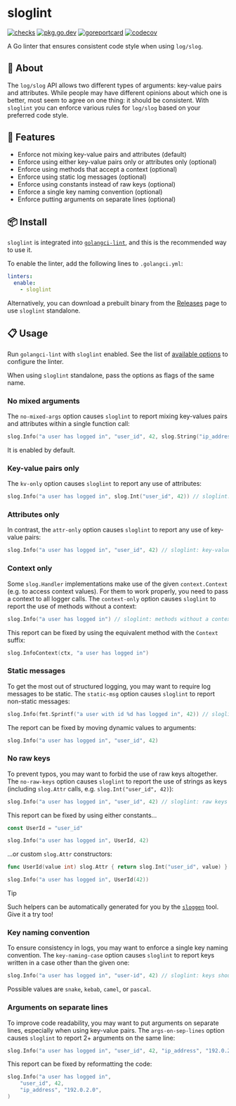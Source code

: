 # sloglint

[![checks](https://github.com/go-simpler/sloglint/actions/workflows/checks.yml/badge.svg)](https://github.com/go-simpler/sloglint/actions/workflows/checks.yml)
[![pkg.go.dev](https://pkg.go.dev/badge/github.com/ifooth/sloglint/sloglint.svg)](https://pkg.go.dev/github.com/ifooth/sloglint/sloglint)
[![goreportcard](https://goreportcard.com/badge/github.com/ifooth/sloglint/sloglint)](https://goreportcard.com/report/github.com/ifooth/sloglint/sloglint)
[![codecov](https://codecov.io/gh/go-simpler/sloglint/branch/main/graph/badge.svg)](https://codecov.io/gh/go-simpler/sloglint)

A Go linter that ensures consistent code style when using `log/slog`.

## 📌 About

The `log/slog` API allows two different types of arguments: key-value pairs and attributes.
While people may have different opinions about which one is better, most seem to agree on one thing: it should be consistent.
With `sloglint` you can enforce various rules for `log/slog` based on your preferred code style.

## 🚀 Features

* Enforce not mixing key-value pairs and attributes (default)
* Enforce using either key-value pairs only or attributes only (optional)
* Enforce using methods that accept a context (optional)
* Enforce using static log messages (optional)
* Enforce using constants instead of raw keys (optional)
* Enforce a single key naming convention (optional)
* Enforce putting arguments on separate lines (optional)

## 📦 Install

`sloglint` is integrated into [`golangci-lint`][1], and this is the recommended way to use it.

To enable the linter, add the following lines to `.golangci.yml`:

```yaml
linters:
  enable:
    - sloglint
```

Alternatively, you can download a prebuilt binary from the [Releases][2] page to use `sloglint` standalone.

## 📋 Usage

Run `golangci-lint` with `sloglint` enabled.
See the list of [available options][3] to configure the linter.

When using `sloglint` standalone, pass the options as flags of the same name.

### No mixed arguments

The `no-mixed-args` option causes `sloglint` to report mixing key-values pairs and attributes within a single function call:

```go
slog.Info("a user has logged in", "user_id", 42, slog.String("ip_address", "192.0.2.0")) // sloglint: key-value pairs and attributes should not be mixed
```

It is enabled by default.

### Key-value pairs only

The `kv-only` option causes `sloglint` to report any use of attributes:

```go
slog.Info("a user has logged in", slog.Int("user_id", 42)) // sloglint: attributes should not be used
```

### Attributes only

In contrast, the `attr-only` option causes `sloglint` to report any use of key-value pairs:

```go
slog.Info("a user has logged in", "user_id", 42) // sloglint: key-value pairs should not be used
```

### Context only

Some `slog.Handler` implementations make use of the given `context.Context` (e.g. to access context values).
For them to work properly, you need to pass a context to all logger calls.
The `context-only` option causes `sloglint` to report the use of methods without a context:

```go
slog.Info("a user has logged in") // sloglint: methods without a context should not be used
```

This report can be fixed by using the equivalent method with the `Context` suffix:

```go
slog.InfoContext(ctx, "a user has logged in")
```

### Static messages

To get the most out of structured logging, you may want to require log messages to be static.
The `static-msg` option causes `sloglint` to report non-static messages:

```go
slog.Info(fmt.Sprintf("a user with id %d has logged in", 42)) // sloglint: message should be a string literal or a constant
```

The report can be fixed by moving dynamic values to arguments:

```go
slog.Info("a user has logged in", "user_id", 42)
```

### No raw keys

To prevent typos, you may want to forbid the use of raw keys altogether.
The `no-raw-keys` option causes `sloglint` to report the use of strings as keys
(including `slog.Attr` calls, e.g. `slog.Int("user_id", 42)`):

```go
slog.Info("a user has logged in", "user_id", 42) // sloglint: raw keys should not be used
```

This report can be fixed by using either constants...

```go
const UserId = "user_id"

slog.Info("a user has logged in", UserId, 42)
```

...or custom `slog.Attr` constructors:

```go
func UserId(value int) slog.Attr { return slog.Int("user_id", value) }

slog.Info("a user has logged in", UserId(42))
```

> [!TIP]
> Such helpers can be automatically generated for you by the [`sloggen`][4] tool. Give it a try too!

### Key naming convention

To ensure consistency in logs, you may want to enforce a single key naming convention.
The `key-naming-case` option causes `sloglint` to report keys written in a case other than the given one:

```go
slog.Info("a user has logged in", "user-id", 42) // sloglint: keys should be written in snake_case
```

Possible values are `snake`, `kebab`, `camel`, or `pascal`.

### Arguments on separate lines

To improve code readability, you may want to put arguments on separate lines, especially when using key-value pairs.
The `args-on-sep-lines` option causes `sloglint` to report 2+ arguments on the same line:

```go
slog.Info("a user has logged in", "user_id", 42, "ip_address", "192.0.2.0") // sloglint: arguments should be put on separate lines
```

This report can be fixed by reformatting the code:

```go
slog.Info("a user has logged in",
    "user_id", 42,
    "ip_address", "192.0.2.0",
)
```

[1]: https://golangci-lint.run
[2]: https://github.com/go-simpler/sloglint/releases
[3]: https://golangci-lint.run/usage/linters/#sloglint
[4]: https://github.com/go-simpler/sloggen
